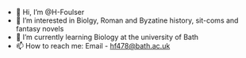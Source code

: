 - 👋 Hi, I’m @H-Foulser
- 👀 I’m interested in Biolgy, Roman and Byzatine history, sit-coms and fantasy novels
- 🌱 I’m currently learning Biology at the university of Bath
- 📫 How to reach me: Email - hf478@bath.ac.uk

<!---
H-Foulser/H-Foulser is a ✨ special ✨ repository because its `README.md` (this file) appears on your GitHub profile.
You can click the Preview link to take a look at your changes.
--->
